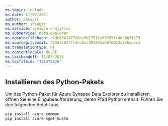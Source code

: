 ```yaml
---
ms.topic: include
ms.date: 11/02/2021
author: shsagir
ms.author: shsagir
ms.service: synapse-analytics
ms.subservice: data-explorer
ms.openlocfilehash: efdc86b1477c0ea3b1751fa09b92ff48c8b31173
ms.sourcegitcommit: 702df701fff4ec6cc39134aa607d023c766adec3
ms.translationtype: HT
ms.contentlocale: de-DE
ms.lasthandoff: 11/03/2021
ms.locfileid: "131478826"
---
```

## <a name="install-python-package"></a>Installieren des Python-Pakets

Um das Python-Paket für Azure Synapse Data Explorer zu installieren, öffnen Sie eine Eingabeaufforderung, deren Pfad Python enthält. Führen Sie den folgenden Befehl aus:

```python
pip install azure-common
pip install azure-mgmt-kusto
```

